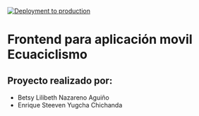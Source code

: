 [![Deployment to production](https://github.com/Betsy-Nazareno/ecuaciclismo/actions/workflows/pipeline.yml/badge.svg)](https://github.com/Betsy-Nazareno/ecuaciclismo/actions/workflows/pipeline.yml)

# Frontend para aplicación movil Ecuaciclismo

## Proyecto realizado por:
- Betsy Lilibeth Nazareno Aguiño
- Enrique Steeven Yugcha Chichanda

